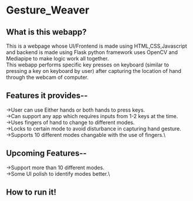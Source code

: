 # Gesture_Weaver

## What is this webapp?
This is a webpage whose UI/Frontend is made using HTML,CSS,Javascript and backend is made using Flask python framework uses OpenCV and Mediapipe to make logic work all together.\
This webapp performs specific key presses on keyboard (similar to pressing a key on keyboard by user) after capturing the location of hand through the webcam of computer.

## Features it provides--
->User can use Either hands or both hands to press keys.\
->Can support any app which requires inputs from 1-2 keys at the time.\
->Uses fingers of hand to change to different modes.\
->Locks to certain mode to avoid disturbance in capturing hand gesture.\
->Supports 10 different modes changable with the use of fingers.\

## Upcoming Features--
->Support more than 10 different modes.\
->Some UI polish to identify modes better.\

## How to run it!
